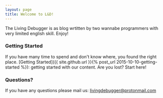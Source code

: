 ```yaml
---
layout: page
title: Welcome to L&D!
---
```


The Living Debugger is as blog wrtitten by two wannabe programmers with very limited english skill. Enjoy!

### Getting Started

If you have many time to spend and don't know where, you found the right place.
[Getting Started]({{ site.github.url }}{% post_url 2015-10-10-getting-started %}): getting started with our content. Are you lost? Start here!

### Questions?

If you have any questions please mail us: livingdebugger@protonmail.com

